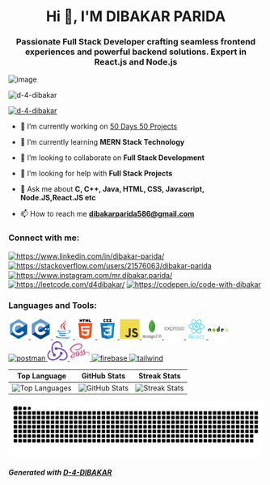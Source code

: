 <h1 align="center">Hi 👋, I'M DIBAKAR PARIDA</h1>
<h3 align="center">Passionate Full Stack Developer crafting seamless frontend experiences and powerful backend solutions. Expert in React.js and Node.js</h3>

![image](https://github.com/D-4-DIBAKAR/D-4-DIBAKAR/assets/71878062/fa3cd311-7c4b-43b5-9923-75a3b7d3b859)

<p align="left"> <img src="https://komarev.com/ghpvc/?username=d-4-dibakar&label=Profile%20views&color=0e75b6&style=flat" alt="d-4-dibakar" /> </p>

<p align="left"> <a href="https://github.com/ryo-ma/github-profile-trophy"><img src="https://github-profile-trophy.vercel.app/?username=d-4-dibakar" alt="d-4-dibakar" /></a> </p>

- 🔭 I’m currently working on [50 Days 50 Projects](https://github.com/D-4-DIBAKAR/50DaysOfCode)

- 🌱 I’m currently learning **MERN Stack Technology**

- 👯 I’m looking to collaborate on **Full Stack Development**

- 🤝 I’m looking for help with **Full Stack Projects**

- 💬 Ask me about **C, C++, Java, HTML, CSS, Javascript, Node.JS,React.JS etc**

- 📫 How to reach me **dibakarparida586@gmail.com**

<h3 align="left">Connect with me:</h3>
<p align="left">
<a href="https://www.linkedin.com/in/dibakar-parida/" target="blank"><img align="center" src="https://raw.githubusercontent.com/rahuldkjain/github-profile-readme-generator/master/src/images/icons/Social/linked-in-alt.svg" alt="https://www.linkedin.com/in/dibakar-parida/" height="30" width="40" /></a>
<a href="https://stackoverflow.com/users/21576063/dibakar-parida" target="blank"><img align="center" src="https://raw.githubusercontent.com/rahuldkjain/github-profile-readme-generator/master/src/images/icons/Social/stack-overflow.svg" alt="https://stackoverflow.com/users/21576063/dibakar-parida" height="30" width="40" /></a>
<a href="https://www.instagram.com/mr.dibakar.parida/" target="blank"><img align="center" src="https://raw.githubusercontent.com/rahuldkjain/github-profile-readme-generator/master/src/images/icons/Social/instagram.svg" alt="https://www.instagram.com/mr.dibakar.parida/" height="30" width="40" /></a>
<a href="https://leetcode.com/d4dibakar/" target="blank"><img align="center" src="https://raw.githubusercontent.com/rahuldkjain/github-profile-readme-generator/master/src/images/icons/Social/leet-code.svg" alt="https://leetcode.com/d4dibakar/" height="30" width="40" /></a>
<a href="https://codepen.io/code-with-dibakar" target="blank"><img align="center" src="https://raw.githubusercontent.com/rahuldkjain/github-profile-readme-generator/master/src/images/icons/Social/codepen.svg" alt="https://codepen.io/code-with-dibakar" height="30" width="40" /></a>
</p>

<h3 align="left">Languages and Tools:</h3>
<p align="left">
    <a href="https://www.cprogramming.com/" target="_blank" rel="noreferrer"> <img src="https://raw.githubusercontent.com/devicons/devicon/master/icons/c/c-original.svg" alt="c" width="40" height="40" /> </a>
    <a href="https://www.w3schools.com/cpp/" target="_blank" rel="noreferrer"> <img src="https://raw.githubusercontent.com/devicons/devicon/master/icons/cplusplus/cplusplus-original.svg" alt="cplusplus" width="40" height="40" /> </a>
    <a href="https://www.java.com" target="_blank" rel="noreferrer"> 
    <img src="https://raw.githubusercontent.com/devicons/devicon/master/icons/java/java-original.svg" alt="java" width="40" height="40" /> </a>
     <a href="https://www.w3.org/html/" target="_blank" rel="noreferrer"> 
    <img src="https://raw.githubusercontent.com/devicons/devicon/master/icons/html5/html5-original-wordmark.svg" alt="html5" width="40" height="40" /> </a>
    <a href="https://www.w3schools.com/css/" target="_blank" rel="noreferrer"> <img src="https://raw.githubusercontent.com/devicons/devicon/master/icons/css3/css3-original-wordmark.svg" alt="css3" width="40" height="40" /> </a>
     <a href="https://developer.mozilla.org/en-US/docs/Web/JavaScript" target="_blank" rel="noreferrer">
     <img src="https://raw.githubusercontent.com/devicons/devicon/master/icons/javascript/javascript-original.svg" alt="javascript" width="40" height="40" />
    </a>
    <a href="https://www.mongodb.com/" target="_blank" rel="noreferrer"> 
    <img src="https://raw.githubusercontent.com/devicons/devicon/master/icons/mongodb/mongodb-original-wordmark.svg" alt="mongodb" width="40" height="40" /> </a>
    <a href="https://expressjs.com" target="_blank" rel="noreferrer"> 
    <img src="https://raw.githubusercontent.com/devicons/devicon/master/icons/express/express-original-wordmark.svg" alt="express" width="40" height="40" /> </a>
     <a href="https://reactjs.org/" target="_blank" rel="noreferrer"> 
     <img src="https://raw.githubusercontent.com/devicons/devicon/master/icons/react/react-original-wordmark.svg" alt="react" width="40" height="40" /> </a>
    <a href="https://nodejs.org" target="_blank" rel="noreferrer"> 
    <img src="https://raw.githubusercontent.com/devicons/devicon/master/icons/nodejs/nodejs-original-wordmark.svg" alt="nodejs" width="40" height="40" /> </a>
    <a href="https://postman.com" target="_blank" rel="noreferrer">
     <img src="https://www.vectorlogo.zone/logos/getpostman/getpostman-icon.svg" alt="postman" width="40" height="40" /> </a>
    <a href="https://redux.js.org" target="_blank" rel="noreferrer"> 
    <img src="https://raw.githubusercontent.com/devicons/devicon/master/icons/redux/redux-original.svg" alt="redux" width="40" height="40" /> </a>
    <a href="https://sass-lang.com" target="_blank" rel="noreferrer"> 
    <img src="https://raw.githubusercontent.com/devicons/devicon/master/icons/sass/sass-original.svg" alt="sass" width="40" height="40" /> </a>
    <a href="https://firebase.google.com/" target="_blank" rel="noreferrer"> <img src="https://www.vectorlogo.zone/logos/firebase/firebase-icon.svg" alt="firebase" width="40" height="40" /> </a>
    <a href="https://tailwindcss.com/" target="_blank" rel="noreferrer"> 
    <img src="https://www.vectorlogo.zone/logos/tailwindcss/tailwindcss-icon.svg" alt="tailwind" width="40" height="40" /> </a>
</p>


| Top Language                                                                                                                         | GitHub Stats                                                                                               | Streak Stats                                                                         |
| ------------------------------------------------------------------------------------------------------------------------------------ | ---------------------------------------------------------------------------------------------------------- | ------------------------------------------------------------------------------------ |
| ![Top Languages](https://github-readme-stats.vercel.app/api/top-langs?username=d-4-dibakar&show_icons=true&locale=en&layout=compact) | ![GitHub Stats](https://github-readme-stats.vercel.app/api?username=d-4-dibakar&show_icons=true&locale=en) | ![Streak Stats](https://github-readme-streak-stats.herokuapp.com/?user=d-4-dibakar&) |

 <div align="center">
  <picture>
    <source media="(prefers-color-scheme: dark)" srcset="https://raw.githubusercontent.com/D-4-DIBAKAR/D-4-DIBAKAR/output/github-contribution-grid-snake-dark.svg">
    <source media="(prefers-color-scheme: light)" srcset="https://raw.githubusercontent.com/D-4-DIBAKAR/D-4-DIBAKAR/output/github-contribution-grid-snake.svg">
    <img alt="github contribution grid snake animation" src="https://raw.githubusercontent.com/D-4-DIBAKAR/D-4-DIBAKAR/output/github-contribution-grid-snake.svg">
  </picture>
</div>

##### Generated with [D-4-DIBAKAR](https://github.com/D-4-DIBAKAR)
